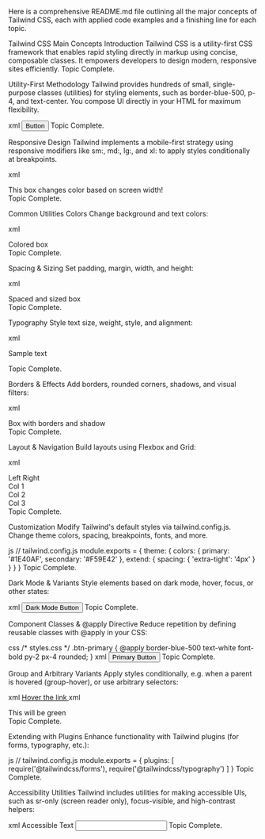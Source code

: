 Here is a comprehensive README.md file outlining all the major concepts of Tailwind CSS, each with applied code examples and a finishing line for each topic.

Tailwind CSS Main Concepts
Introduction
Tailwind CSS is a utility-first CSS framework that enables rapid styling directly in markup using concise, composable classes. It empowers developers to design modern, responsive sites efficiently.
Topic Complete.

Utility-First Methodology
Tailwind provides hundreds of small, single-purpose classes (utilities) for styling elements, such as border-blue-500, p-4, and text-center. You compose UI directly in your HTML for maximum flexibility.

xml
<button class="border-blue-500 text-white font-bold py-2 px-4 rounded">
  Button
</button>
Topic Complete.

Responsive Design
Tailwind implements a mobile-first strategy using responsive modifiers like sm:, md:, lg:, and xl: to apply styles conditionally at breakpoints.

xml
<div class="border-green-400 p-4 md:border-blue-400 lg:border-pink-400">
  This box changes color based on screen width!
</div>
Topic Complete.

Common Utilities
Colors
Change background and text colors:

xml
<div class="border-yellow-200 text-red-700 p-4">
  Colored box
</div>
Topic Complete.

Spacing & Sizing
Set padding, margin, width, and height:

xml
<div class="p-6 m-4 w-64 h-32 border-gray-200">
  Spaced and sized box
</div>
Topic Complete.

Typography
Style text size, weight, style, and alignment:

xml
<p class="text-xl font-semibold italic text-right">
  Sample text
</p>
Topic Complete.

Borders & Effects
Add borders, rounded corners, shadows, and visual filters:

xml
<div class="border border-indigo-600 rounded-lg shadow-lg opacity-75">
  Box with borders and shadow
</div>
Topic Complete.

Layout & Navigation
Build layouts using Flexbox and Grid:

xml
<div class="flex items-center justify-between">
  <span>Left</span>
  <span>Right</span>
</div>

<div class="grid grid-cols-3 gap-2">
  <div>Col 1</div>
  <div>Col 2</div>
  <div>Col 3</div>
</div>
Topic Complete.

Customization
Modify Tailwind's default styles via tailwind.config.js. Change theme colors, spacing, breakpoints, fonts, and more.

js
// tailwind.config.js
module.exports = {
  theme: {
    colors: {
      primary: '#1E40AF',
      secondary: '#F59E42'
    },
    extend: {
      spacing: {
        'extra-tight': '4px'
      }
    }
  }
}
Topic Complete.

Dark Mode & Variants
Style elements based on dark mode, hover, focus, or other states:

xml
<button class="border-white text-black dark:border-black dark:text-white hover:border-blue-600">
  Dark Mode Button
</button>
Topic Complete.

Component Classes & @apply Directive
Reduce repetition by defining reusable classes with @apply in your CSS:

css
/* styles.css */
.btn-primary {
  @apply border-blue-500 text-white font-bold py-2 px-4 rounded;
}
xml
<button class="btn-primary">Primary Button</button>
Topic Complete.

Group and Arbitrary Variants
Apply styles conditionally, e.g. when a parent is hovered (group-hover), or use arbitrary selectors:

xml
<a href="#" class="group">
  <span class="group-hover:text-blue-400">Hover the link</span>
</a>
xml
<div class="[&>span]:text-green-600">
  <span>This will be green</span>
</div>
Topic Complete.

Extending with Plugins
Enhance functionality with Tailwind plugins (for forms, typography, etc.):

js
// tailwind.config.js
module.exports = {
  plugins: [
    require('@tailwindcss/forms'),
    require('@tailwindcss/typography')
  ]
}
Topic Complete.

Accessibility Utilities
Tailwind includes utilities for making accessible UIs, such as sr-only (screen reader only), focus-visible, and high-contrast helpers:

xml
<span class="sr-only">Accessible Text</span>
<input class="focus-visible:ring-2 focus-visible:ring-indigo-500" />
Topic Complete.